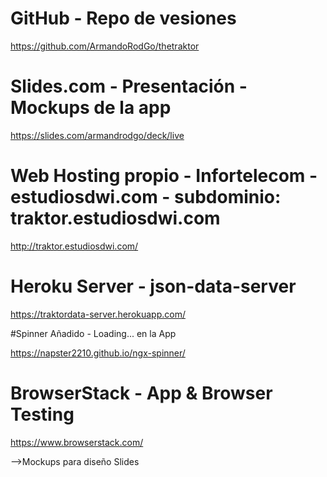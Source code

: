 # GitHub - Repo de vesiones
https://github.com/ArmandoRodGo/thetraktor


# Slides.com - Presentación - Mockups de la app

https://slides.com/armandrodgo/deck/live

# Web Hosting propio - Infortelecom - estudiosdwi.com - subdominio: traktor.estudiosdwi.com

http://traktor.estudiosdwi.com/

# Heroku Server - json-data-server

https://traktordata-server.herokuapp.com/


#Spinner Añadido - Loading... en la App

https://napster2210.github.io/ngx-spinner/


# BrowserStack - App & Browser Testing

https://www.browserstack.com/

-->Mockups para diseño Slides




